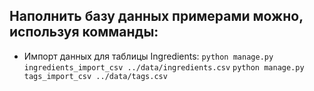 ## Наполнить базу данных примерами можно, используя комманды:

 - Импорт данных для таблицы Ingredients:
``` python manage.py ingredients_import_csv ../data/ingredients.csv ```
``` python manage.py tags_import_csv ../data/tags.csv ```